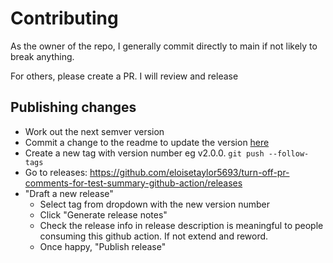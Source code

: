 # Contributing

As the owner of the repo, I generally commit directly to main if not likely to break anything. 

For others, please create a PR.  I will review and release

## Publishing changes

- Work out the next semver version
- Commit a change to the readme to update the version [here](https://github.com/eloisetaylor5693/turn-off-pr-comments-for-test-summary-github-action/blob/main/README.md?plain=1#L19)
- Create a new tag with version number eg v2.0.0.  `git push --follow-tags`
- Go to releases: <https://github.com/eloisetaylor5693/turn-off-pr-comments-for-test-summary-github-action/releases>
- "Draft a new release"
  - Select tag from dropdown with the new version number
  - Click "Generate release notes"
  - Check the release info in release description is meaningful to people consuming this github action.  If not extend and reword.
  - Once happy, "Publish release"
